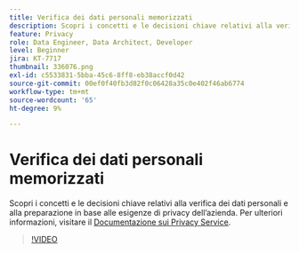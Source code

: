 ```yaml
---
title: Verifica dei dati personali memorizzati
description: Scopri i concetti e le decisioni chiave relativi alla verifica dei dati personali e alla preparazione in base alle esigenze di privacy dell’azienda.
feature: Privacy
role: Data Engineer, Data Architect, Developer
level: Beginner
jira: KT-7717
thumbnail: 336076.png
exl-id: c5533831-5bba-45c6-8ff8-eb38accf0d42
source-git-commit: 00ef0f40fb3d82f0c06428a35c0e402f46ab6774
workflow-type: tm+mt
source-wordcount: '65'
ht-degree: 9%

---
```


# Verifica dei dati personali memorizzati

Scopri i concetti e le decisioni chiave relativi alla verifica dei dati personali e alla preparazione in base alle esigenze di privacy dell’azienda. Per ulteriori informazioni, visitare il [Documentazione sui Privacy Service](https://experienceleague.adobe.com/docs/experience-platform/privacy/home.html?lang=it).

>[!VIDEO](https://video.tv.adobe.com/v/336076?learn=on)
